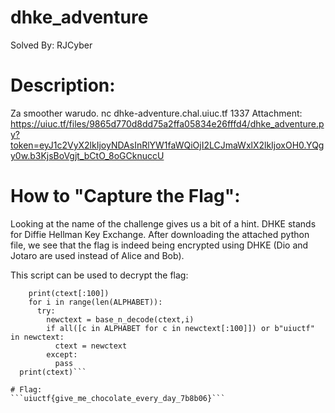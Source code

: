 # dhke_adventure
Solved By: RJCyber

# Description:
Za smoother warudo. nc dhke-adventure.chal.uiuc.tf 1337
Attachment: https://uiuc.tf/files/9865d770d8dd75a2ffa05834e26fffd4/dhke_adventure.py?token=eyJ1c2VyX2lkIjoyNDAsInRlYW1faWQiOjI2LCJmaWxlX2lkIjoxOH0.YQgy0w.b3KjsBoVgjt_bCtO_8oGCknuccU

# How to "Capture the Flag":
Looking at the name of the challenge gives us a bit of a hint. DHKE stands for Diffie Hellman Key Exchange. After downloading the attached python file, we see that the flag is indeed being encrypted using DHKE (Dio and Jotaro are used instead of Alice and Bob).

This script can be used to decrypt the flag:

```while b"uiuctf" not in ctext:
    print(ctext[:100])
    for i in range(len(ALPHABET)):
      try:
        newctext = base_n_decode(ctext,i)
        if all([c in ALPHABET for c in newctext[:100]]) or b"uiuctf" in newctext:
          ctext = newctext
        except:
          pass
  print(ctext)```

# Flag:
```uiuctf{give_me_chocolate_every_day_7b8b06}```
